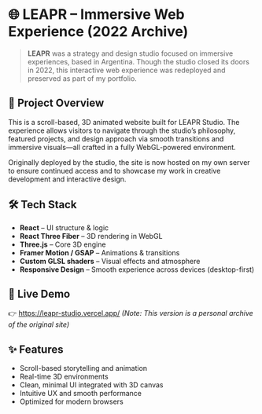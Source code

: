 # 🌐 LEAPR – Immersive Web Experience (2022 Archive)

> **LEAPR** was a strategy and design studio focused on immersive experiences, based in Argentina. Though the studio closed its doors in 2022, this interactive web experience was redeployed and preserved as part of my portfolio.

## 🎯 Project Overview

This is a scroll-based, 3D animated website built for LEAPR Studio. The experience allows visitors to navigate through the studio’s philosophy, featured projects, and design approach via smooth transitions and immersive visuals—all crafted in a fully WebGL-powered environment.

Originally deployed by the studio, the site is now hosted on my own server to ensure continued access and to showcase my work in creative development and interactive design.

## 🛠️ Tech Stack

- **React** – UI structure & logic
- **React Three Fiber** – 3D rendering in WebGL
- **Three.js** – Core 3D engine
- **Framer Motion / GSAP** – Animations & transitions
- **Custom GLSL shaders** – Visual effects and atmosphere
- **Responsive Design** – Smooth experience across devices (desktop-first)

## 🚀 Live Demo

👉 https://leapr-studio.vercel.app/
*(Note: This version is a personal archive of the original site)*

## ✨ Features

- Scroll-based storytelling and animation
- Real-time 3D environments
- Clean, minimal UI integrated with 3D canvas
- Intuitive UX and smooth performance
- Optimized for modern browsers


